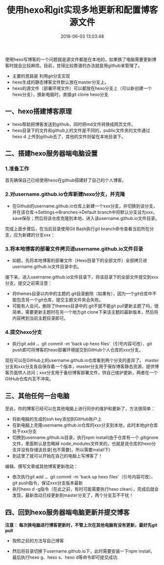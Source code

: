 ﻿---
title: 使用hexo和git实现多地更新和配置博客源文件
date: 2018-06-03 13:03:48
categories: hexo
tags: 
- Git
- Hexo
---
使用hexo写博客的一个问题就是源文件都是在本地的，如果换了电脑需要更新博客时就会比较麻烦。目前，觉得比较靠谱的办法就是用github来管理了。

 - 主要的思路是 利用git分支实现
 - hexo生成的静态博客文件默认放在master分支上。
 - hexo的源文件（部署环境文件）可以都放在hexo分支上（可以新创建一个hexo分支），换新电脑时，直接git clone hexo分支

## 一、hexo搭建博客原理

 - hexo帮助把博客发送到github，同时把md文件转换成网页文件。
 - hexo目录下的文件和github上的文件是不同的，public文件夹的文件通过hexo d 上传到github去了，其他的文件则留在本地目录下。
##    二、搭建hexo服务器端电脑设置
### 1.准备工作
首先确保自己已经使用hexo在github搭建好了自己的个人博客。
### 2.对username.github.io仓库新建hexo分支，并克隆
 - 在Github的username.github.io仓库上新建一个xxx分支，并切换到该分支，并在该仓库->Settings->Branches->Default branch中将默认分支设为xxx，save保存；然后将该仓库克隆到本地，进入该username.github.io文件目录。

完成上面步骤后，在当前目录使用Git Bash执行git branch命令查看当前所在分支，应为新建的分支xxx：
### 3.将本地博客的部署文件拷贝进username.github.io文件目录

 - 如题，先将本地博客的部署文件（Hexo目录下的全部文件）全部拷贝进username.github.io文件目录中去。

接下来，进入username.github.io文件目录下，将该目录下的全部文件提交到xxx分支，提交之前需注意：
 - 将themes目录以内中的主题的.git目录删除（如果有），因为一个git仓库中不能包含另一个git仓库，提交主题文件夹会失败。
 - 可能有人会问，删除了themes目录中的.git不就不能git pull更新主题了吗，很简单，需要更新主题时在另一个地方git clone下来该主题的最新版本，然后将内容拷到当前主题目录即可。
### 4.提交hexo分支
 - 执行git add .、git commit -m 'back up hexo files'（引号内容可改）、git push即可将博客的hexo部署环境提交到GitHub个人仓库的xxx分支。

现在可以在GitHub上的username.github.io仓库看到两个分支的差异了。
master分支和xxx分支各自保存着一个版本，master分支用于保存博客静态资源，提供博客页面供人访问；xxx分支用于备份博客部署文件，供自己维护更新，两者在一个GitHub仓库内互不冲突。
## 三、其他任何一台电脑
至此，你的博客已经可以在其他电脑上进行同步的维护和更新了，方法很简单：

 - 将新电脑的生成的ssh key添加到GitHub账户上
 - 在新电脑上克隆username.github.io仓库的xxx分支到本地，此时本地git仓库处于xxx分支
 - 切换到username.github.io目录，执行npm install(由于仓库有一个.gitignore文件，里面默认是忽略掉 node_modules文件夹的，也就是说仓库的hexo分支并没有存储该目录[也不需要]，所以需要install下)
 - 到这里了就可以开始在自己的电脑上写博客了！
 
编辑、撰写文章或其他博客更新改动：
 - 依次执行git add .、git commit -m 'back up hexo files'（引号内容可改）、git push指令，保证xxx分支版本最新
 - 执行hexo d -g指令（在此之前，有时可能需要执行hexo clean），完成后就会发现，最新改动已经更新到master分支了，两个分支互不干扰！
## 四、回到hexo服务器端电脑更新并提交博客
 **注意： 每次换电脑进行博客更新时，不管上次在其他电脑有没有更新，最好先git pull**
 - 按照之前的方法写自己博客

 - 然后将目录切换下username.github.io下，此时需要安装一下npm install， 最后执行hexo g、hexo s、hexo d等命令即可提交成功.

 

